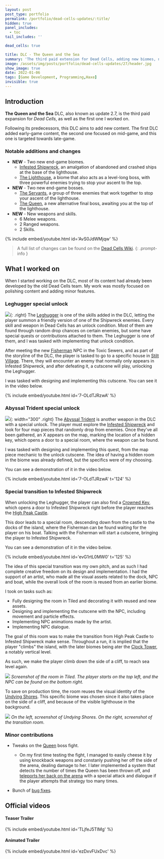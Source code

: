 ```yaml
---
layout: post
post_type: portfolio
permalink: /portfolio/dead-cells-updates/:title/
hidden: true
panel_includes:
  - toc
tail_includes: ''

dead_cells: true

title: DLC - The Queen and the Sea
summary: 'The third paid extension for Dead Cells, adding new biomes, new weapons, new enemies, and new bosses.'
image: /assets/img/posts/portfolio/dead-cells-updates/27/header.jpg
show_image: true
date: 2022-01-06
tags: [Game Development, Programming,Haxe]
invisible: true
---
```


## Introduction

**The Queen and the Sea** DLC, also known as update 2.7, is the third paid expansion for _Dead Cells_, as well as the first one I worked on.

Following its predecessors, this DLC aims to add new content. The first DLC added early-game content, the second one focused on mid-game, and this one is targeted towards late-game.

### Notable additions and changes

- **NEW** - Two new end-game biomes.
  - [Infested Shipwreck](https://deadcells.wiki.gg/wiki/Infested_Shipwreck), an amalgation of abandoned and crashed ships at the base of the lighthouse.
  - [The Lighthouse](https://deadcells.wiki.gg/wiki/Lighthouse), a biome that also acts as a level-long boss, with three powerful enemies trying to stop your ascent to the top.
- **NEW** - Two new end-game bosses.
  - [The Servants](https://deadcells.wiki.gg/wiki/The_Servants), a group of three enemies that work together to stop your ascent of the lighthouse.
  - [The Queen](https://deadcells.wiki.gg/wiki/The_Queen), a new alternative final boss, awaiting you at the top of the lighthouse.
- **NEW** - New weapons and skills.
  - 6 Melee weapons.
  - 2 Ranged weapons.
  - 2 Skills.

{% include embed/youtube.html id='AvS0JdWMjqw' %}

> A full list of changes can be found on the [Dead Cells Wiki](https://deadcells.wiki.gg/wiki/Version_2.7).
{: .prompt-info }

## What I worked on

When I started working on the DLC, most of its content had already been developed by the old Dead Cells team. My work was mostly focused on polishing content and adding minor features.

### Leghugger special unlock

![](/assets/img/posts/portfolio/dead-cells-updates/27/leghugger.png){: .right}
The [Leghugger](https://deadcells.wiki.gg/wiki/Leghugger) is one of the skills added in the DLC, letting the player summon a friendly version of one of the Shipwreck enemies. Every skill and weapon in Dead Cells has an unlock condition. Most of them are found through random drop chances on certain enemies, but some have special quests or contributions attached to them. The Leghugger is one of them, and I was tasked with implementing that unlock condition.

After meeting the new [Fisherman](https://deadcells.wiki.gg/wiki/The_Fisherman) NPC in the Toxic Sewers, and as part of the storyline of the DLC, the player is tasked to go to a specific house in [Stilt Village](https://deadcells.wiki.gg/wiki/Stilt_Village). There, they will encounter an enemy that normally only appears in Infested Shipwreck, and after defeating it, a cutscene will play, unlocking the Leghugger.

I was tasked with designing and implementing this cutscene. You can see it in the video below.

{% include embed/youtube.html id='7-OLdTJRzwA' %}

### Abyssal Trident special unlock

![](/assets/img/posts/portfolio/dead-cells-updates/27/trident_room.png){: width="300" .right}
The [Abyssal Trident](https://deadcells.wiki.gg/wiki/Abyssal_Trident) is another weapon in the DLC with a special unlock. The player must explore the [Infested Shipwreck](https://deadcells.wiki.gg/wiki/Infested_Shipwreck) and look for four map pieces that randomly drop from enemies. Once they've all been gathered, an X appears on the map, marking the location of a hidden key, which opens a door to a special room, where the weapon can be found.

I was tasked with designing and implementing this quest, from the map piece mechanic to the unlock cutscene. The idea of having a hidden room in the biome was already defined, but the specifics were of my choosing.

You can see a demonstration of it in the video below.

{% include embed/youtube.html id='7-OLdTJRzwA' t='124' %}

### Special transition to Infested Shipwreck

When unlocking the Leghugger, the player can also find a [Crowned Key](https://deadcells.wiki.gg/wiki/Pickups#Crowned_Key), which opens a door to Infested Shipwreck right before the player reaches the [High Peak Castle](https://deadcells.wiki.gg/wiki/High_Peak_Castle).

This door leads to a special room, descending down from the castle to the docks of the island, where the Fisherman can be found waiting for the player on his boat. Talking with the Fisherman will start a cutscene, bringing the player to Infested Shipwreck.

You can see a demonstration of it in the video below.

{% include embed/youtube.html id='evG1rtL0MW0' t='125' %}

The idea of this special transition was my own pitch, and as such I had complete creative freedom on its design and implementation. I had the support of an artist, who made all the visual assets related to the dock, NPC and boat, while the overall look of the room is reused from an earlier biome.

I took on tasks such as:
- Fully designing the room in Tiled and decorating it with reused and new assets.
- Designing and implementing the cutscene with the NPC, including movement and particle effects.
- Implementing NPC animations made by the artist.
- Implementing NPC dialogue.

The goal of this room was to make the transition from High Peak Castle to Infested Shipwreck make sense. Throughout a run, it is implied that the player "climbs" the island, with the later biomes being ater the [Clock Tower](https://deadcells.wiki.gg/wiki/Clock_Tower), a notably vertical level.

As such, we make the player climb down the side of a cliff, to reach sea level again.

![](/assets/img/posts/portfolio/dead-cells-updates/27/shipwreck_transition_room.png)
_Screenshot of the room in Tiled. The player starts on the top left, and the NPC can be found on the bottom right._

To save on production time, the room reuses the visual identity of the [Undying Shores](https://deadcells.wiki.gg/wiki/Undying_Shores). This specific biome was chosen since it also takes place on the side of a cliff, and because of the visible lighthouse in the background.

![](/assets/img/posts/portfolio/dead-cells-updates/27/shores_vs_shipwreck_trans.png)
_On the left, screenshot of Undying Shores. On the right, screenshot of the transition room._

### Minor contributions

- Tweaks on the [Queen](https://deadcells.wiki.gg/wiki/The_Queen) boss fight.
  - On my first time testing the fight, I managed to easily cheese it by using knockback weapons and constanly pushing her off the side of the arena, dealing damage to her. I later implemented a system that detects the number of times the Queen has been thrown off, and [teleports her back on the arena](https://deadcells.wiki.gg/wiki/The_Queen#Knockback/CC) with a special attack and dialogue if the player attempts that strategy too many times.

- Bunch of [bug fixes](https://deadcells.wiki.gg/wiki/Version_2.7#Bug_fixes).

## Official videos

#### Teaser Trailer

{% include embed/youtube.html id='TLjfeJ5TIMg' %}

#### Animated Trailer

{% include embed/youtube.html id='ezDxvFUxDvc' %}